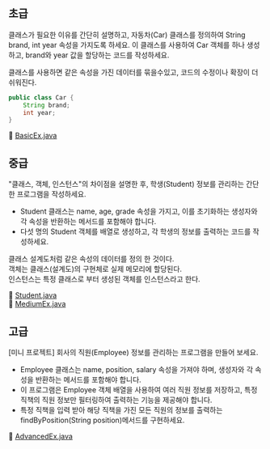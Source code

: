 ## 초급

클래스가 필요한 이유를 간단히 설명하고, 자동차(Car) 클래스를 정의하여 String brand, int year 속성을 가지도록 하세요. 이 클래스를 사용하여 Car 객체를 하나 생성하고, brand와 year
값을 할당하는 코드를 작성하세요.

클래스를 사용하면 같은 속성을 가진 데이터를 묶을수있고, 코드의 수정이나 확장이 더 쉬워진다.

```java
public class Car {
    String brand;
    int year;
}
```

📎 [BasicEx.java](./BasicEx.java)

## 중급

"클래스, 객체, 인스턴스"의 차이점을 설명한 후, 학생(Student) 정보를 관리하는 간단한 프로그램을 작성하세요.

- Student 클래스는 name, age, grade 속성을 가지고, 이를 초기화하는 생성자와 각 속성을 반환하는 메서드를 포함해야 합니다.
- 다섯 명의 Student 객체를 배열로 생성하고, 각 학생의 정보를 출력하는 코드를 작성하세요.

클래스 설계도처럼 같은 속성의 데이터를 정의 한 것이다.  
객체는 클래스(설계도)의 구현체로 실제 메모리에 할당된다.  
인스턴스는 특정 클래스로 부터 생성된 객체를 인스턴스라고 한다.

📎 [Student.java](./Student.java)  
📎 [MediumEx.java](./MediumEx.java)

## 고급

[미니 프로젝트] 회사의 직원(Employee) 정보를 관리하는 프로그램을 만들어 보세요.

- Employee 클래스는 name, position, salary 속성을 가져야 하며, 생성자와 각 속성을 반환하는 메서드를 포함해야 합니다.
- 이 프로그램은 Employee 객체 배열을 사용하여 여러 직원 정보를 저장하고, 특정 직책의 직원 정보만 필터링하여 출력하는 기능을 제공해야 합니다.
- 특정 직책을 입력 받아 해당 직책을 가진 모든 직원의 정보를 출력하는 findByPosition(String position)메서드를 구현하세요.

📎 [AdvancedEx.java](./AdvancedEx.java)